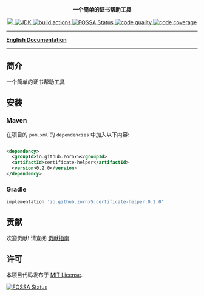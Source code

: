 <p align="center">
    <strong>一个简单的证书帮助工具</strong>
</p>

<p align="center">
    <a target="_blank" href="https://search.maven.org/artifact/io.github.zornx5/certificate-helper">
      <img src="https://img.shields.io/maven-central/v/io.github.zornx5/certificate-helper.svg?label=Maven%20Central" />
    </a>
    <a target="_blank" href="https://www.oracle.com/java/technologies/javase/javase-jdk8-downloads.html">
        <img src="https://img.shields.io/badge/JDK-8+-green.svg" alt="JDK"/>
    </a>
    <a target="_blank" href="https://github.com/zornx5/certificate-helper">
        <img src="https://github.com/zornx5/certificate-helper/actions/workflows/gradle.yml/badge.svg" alt="build actions"/>
    </a>
    <a target="_blank" href="https://app.fossa.com/projects/git%2Bgithub.com%2Fzornx5%2Fcertificate-helper?ref=badge_shield">
        <img src="https://app.fossa.com/api/projects/git%2Bgithub.com%2Fzornx5%2Fcertificate-helper.svg?type=shield" alt="FOSSA Status"/>
    </a>
    <a href="https://www.codacy.com/gh/zornx5/certificate-helper/dashboard?utm_source=github.com&amp;utm_medium=referral&amp;utm_content=zornx5/certificate-helper&amp;utm_campaign=Badge_Grade">
        <img src="https://app.codacy.com/project/badge/Grade/88a8612afc1440c992d0c8a0f0666a07" alt="code quality"/>
    </a>
    <a href="https://codecov.io/gh/zornx5/certificate-helper">
        <img src="https://codecov.io/gh/zornx5/certificate-helper/branch/main/graph/badge.svg?token=D1ERZRC4Z2" alt="code coverage"/>
    </a>
</p>

-------------------------------------------------------------------------------

[**English Documentation**](README-EN.md)

-------------------------------------------------------------------------------

## 简介

一个简单的证书帮助工具

## 安装

### Maven

在项目的 `pom.xml` 的 `dependencies` 中加入以下内容:

```xml

<dependency>
  <groupId>io.github.zornx5</groupId>
  <artifactId>certificate-helper</artifactId>
  <version>0.2.0</version>
</dependency>
```

### Gradle

```gradle
implementation 'io.github.zornx5:certificate-helper:0.2.0'
```

## 贡献

欢迎贡献! 请查阅 [贡献指南](CONTRIBUTING.md).

## 许可

本项目代码发布于 [MIT License](LICENSE).

[![FOSSA Status](https://app.fossa.com/api/projects/git%2Bgithub.com%2Fzornx5%2Fcertificate-helper.svg?type=large)](https://app.fossa.com/projects/git%2Bgithub.com%2Fzornx5%2Fcertificate-helper?ref=badge_large)